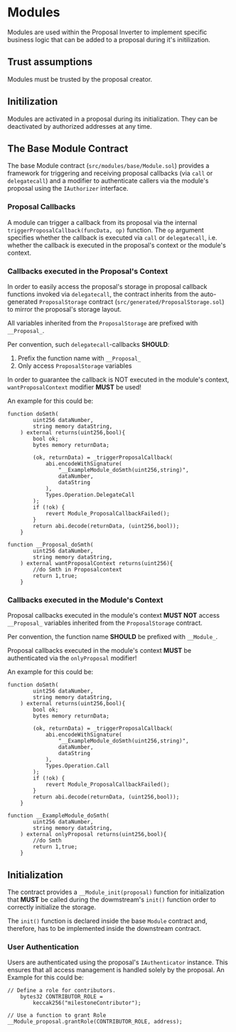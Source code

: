 # Modules

Modules are used within the Proposal Inverter to implement specific business
logic that can be added to a proposal during it's initilization.

## Trust assumptions

Modules must be trusted by the proposal creator.

## Initilization

Modules are activated in a proposal during its initialization.
They can be deactivated by authorized addresses at any time.

## The Base Module Contract

The base Module contract (`src/modules/base/Module.sol`) provides a framework
for triggering and receiving proposal callbacks (via `call` or `delegatecall`)
and a modifier to authenticate callers via the module's proposal using the
`IAuthorizer` interface.

### Proposal Callbacks

A module can trigger a callback from its proposal via the internal
`triggerProposalCallback(funcData, op)` function.
The `op` argument specifies whether the callback is executed via `call` or
`delegatecall`, i.e. whether the callback is executed in the proposal's context
or the module's context.

### Callbacks executed in the Proposal's Context

In order to easily access the proposal's storage in proposal callback functions
invoked via `delegatecall`, the contract inherits from the auto-generated
`ProposalStorage` contract (`src/generated/ProposalStorage.sol`)
to mirror the proposal's storage layout.

All variables inherited from the `ProposalStorage` are prefixed with `__Proposal_`.

Per convention, such `delegatecall`-callbacks **SHOULD**:

1. Prefix the function name with `__Proposal_`
2. Only access `ProposalStorage` variables

In order to guarantee the callback is NOT executed in the module's context,
`wantProposalContext` modifier **MUST** be used!

An example for this could be:

```
function doSmth(
        uint256 dataNumber,
        string memory dataString,
    ) external returns(uint256,bool){
        bool ok;
        bytes memory returnData;

        (ok, returnData) = _triggerProposalCallback(
            abi.encodeWithSignature(
                "__ExampleModule_doSmth(uint256,string)",
                dataNumber,
                dataString
            ),
            Types.Operation.DelegateCall
        );
        if (!ok) {
            revert Module_ProposalCallbackFailed();
        }
        return abi.decode(returnData, (uint256,bool));
    }

function __Proposal_doSmth(
        uint256 dataNumber,
        string memory dataString,
    ) external wantProposalContext returns(uint256){
        //do Smth in Proposalcontext
        return 1,true;
    }
```

### Callbacks executed in the Module's Context

Proposal callbacks executed in the module's context **MUST NOT** access
`__Proposal_` variables inherited from the `ProposalStorage` contract.

Per convention, the function name **SHOULD** be prefixed with `__Module_`.

Proposal callbacks executed in the module's context **MUST** be authenticated
via the `onlyProposal` modifier!

An example for this could be:

```
function doSmth(
        uint256 dataNumber,
        string memory dataString,
    ) external returns(uint256,bool){
        bool ok;
        bytes memory returnData;

        (ok, returnData) = _triggerProposalCallback(
            abi.encodeWithSignature(
                "__ExampleModule_doSmth(uint256,string)",
                dataNumber,
                dataString
            ),
            Types.Operation.Call
        );
        if (!ok) {
            revert Module_ProposalCallbackFailed();
        }
        return abi.decode(returnData, (uint256,bool));
    }

function __ExampleModule_doSmth(
        uint256 dataNumber,
        string memory dataString,
    ) external onlyProposal returns(uint256,bool){
        //do Smth
        return 1,true;
    }
```

## Initialization

The contract provides a `__Module_init(proposal)` function for initialization
that **MUST** be called during the dowmstream's `init()` function order to
correctly initialize the storage.

The `init()` function is declared inside the base `Module` contract and,
therefore, has to be implemented inside the downstream contract.

### User Authentication

Users are authenticated using the proposal's `IAuthenticator` instance.
This ensures that all access management is handled solely by the proposal.
An Example for this could be:

```
// Define a role for contributors.
    bytes32 CONTRIBUTOR_ROLE =
        keccak256("milestoneContributor");

// Use a function to grant Role
__Module_proposal.grantRole(CONTRIBUTOR_ROLE, address);
```
